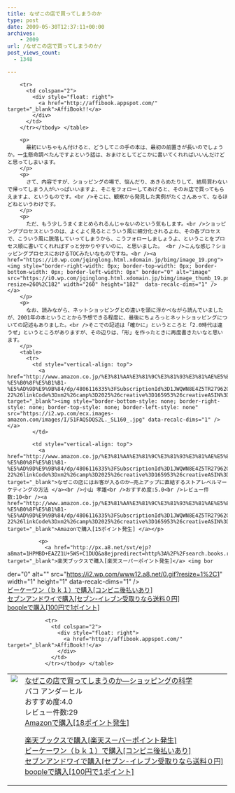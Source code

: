 ```yaml
---
title: なぜこの店で買ってしまうのか
type: post
date: 2009-05-30T12:37:11+00:00
archives:
    - 2009
url: /なぜこの店で買ってしまうのか/
post_views_count:
  - 1348

---
```

<table>
  <tr>
    <td style="vertical-align: top">
      <a href="http://www.amazon.co.jp/%E3%81%AA%E3%81%9C%E3%81%93%E3%81%AE%E5%BA%97%E3%81%A7%E8%B2%B7%E3%81%A3%E3%81%A6%E3%81%97%E3%81%BE%E3%81%86%E3%81%AE%E3%81%8B%E2%80%95%E3%82%B7%E3%83%A7%E3%83%83%E3%83%94%E3%83%B3%E3%82%B0%E3%81%AE%E7%A7%91%E5%AD%A6-%E3%83%91%E3%82%B3-%E3%82%A2%E3%83%B3%E3%83%80%E3%83%BC%E3%83%92%E3%83%AB/dp/4152083352%3FSubscriptionId%3D1JWQWN8E4Z5TR27962G2%26tag%3Dgaeaffibook-22%26linkCode%3Dxm2%26camp%3D2025%26creative%3D165953%26creativeASIN%3D4152083352" target="_blank"><img style="border-bottom-style: none; border-right-style: none; border-top-style: none; border-left-style: none" src="https://i0.wp.com/ecx.images-amazon.com/images/I/51PMKCW1A4L._SL160_.jpg" data-recalc-dims="1" /> </a>
    </td>
    <td style="vertical-align: top">
      <a href="http://www.amazon.co.jp/%E3%81%AA%E3%81%9C%E3%81%93%E3%81%AE%E5%BA%97%E3%81%A7%E8%B2%B7%E3%81%A3%E3%81%A6%E3%81%97%E3%81%BE%E3%81%86%E3%81%AE%E3%81%8B%E2%80%95%E3%82%B7%E3%83%A7%E3%83%83%E3%83%94%E3%83%B3%E3%82%B0%E3%81%AE%E7%A7%91%E5%AD%A6-%E3%83%91%E3%82%B3-%E3%82%A2%E3%83%B3%E3%83%80%E3%83%BC%E3%83%92%E3%83%AB/dp/4152083352%3FSubscriptionId%3D1JWQWN8E4Z5TR27962G2%26tag%3Dgaeaffibook-22%26linkCode%3Dxm2%26camp%3D2025%26creative%3D165953%26creativeASIN%3D4152083352" target="_blank">なぜこの店で買ってしまうのか―ショッピングの科学 </a><br />パコ アンダーヒル<br />おすすめ度:4.0<br />レビュー件数:29<br /><a href="http://www.amazon.co.jp/%E3%81%AA%E3%81%9C%E3%81%93%E3%81%AE%E5%BA%97%E3%81%A7%E8%B2%B7%E3%81%A3%E3%81%A6%E3%81%97%E3%81%BE%E3%81%86%E3%81%AE%E3%81%8B%E2%80%95%E3%82%B7%E3%83%A7%E3%83%83%E3%83%94%E3%83%B3%E3%82%B0%E3%81%AE%E7%A7%91%E5%AD%A6-%E3%83%91%E3%82%B3-%E3%82%A2%E3%83%B3%E3%83%80%E3%83%BC%E3%83%92%E3%83%AB/dp/4152083352%3FSubscriptionId%3D1JWQWN8E4Z5TR27962G2%26tag%3Dgaeaffibook-22%26linkCode%3Dxm2%26camp%3D2025%26creative%3D165953%26creativeASIN%3D4152083352" target="_blank">Amazonで購入[18ポイント発生] </a></p>
      <p>
        <a href="http://px.a8.net/svt/ejp?a8mat=1HPMBD+EAZZ1U+5WS+C1DUQ&a8ejpredirect=http%3A%2F%2Fsearch.books.rakuten.co.jp%2Fbksearch%2Fdt%3Fg%3D001%26bisbn%3D4152083352" target="_blank">楽天ブックスで購入[楽天スーパーポイント発生]</a> <img border="0" alt="" src="https://i2.wp.com/www12.a8.net/0.gif?resize=1%2C1" width="1" height="1"  data-recalc-dims="1" /><br /><a href="http://px.a8.net/svt/ejp?a8mat=1HRMFS+EEKKOI+10UY+HUKPU&a8ejpredirect=http%3A%2F%2Fwww.bk1.jp%2FkeywordSearchResult%2F%3Fkeyword%3D4152083352%26storeCd%3D1%26searchFlg%3D9%26x%3D43%26y%3D11%26partnerid%3D02a801" target="_blank">ビーケーワン（ｂｋ１）で購入[コンビニ後払いあり]</a> <img border="0" alt="" src="https://i2.wp.com/www12.a8.net/0.gif?resize=1%2C1" width="1" height="1"  data-recalc-dims="1" /><br /><a href="http://click.linksynergy.com/fs-bin/statform?id=aR0TIOX*qAA&offerid=137560&bnid=1490&subid=&subid=0&kword_in=4152083352&oop=on" target="_blank">セブンアンドワイで購入[セブン-イレブン受取りなら送料０円]</a><img border="0" src="http://ad.linksynergy.com/fs-bin/show?id=aR0TIOX*qAA&bids=137560&type=5&subid=0" width="1" height="1" /><br /><a href="http://click.linksynergy.com/fs-bin/statform?id=aR0TIOX*qAA&offerid=33310&bnid=2&subid=0&ifc=4&ifr=9784152083357" target="_blank">boopleで購入[100円で1ポイント]</a></td> </tr> 
        
        <tr>
          <td colspan="2">
            <div style="float: right">
              <a href="http://affibook.appspot.com/" target="_blank">AffiBook!!</a>
            </div>
          </td>
        </tr></tbody> </table> 
        
        <p>
          最初にいちゃもん付けると、どうしてこの手の本は、最初の前置きが長いのでしょうか。一生懸命調べたんですよという話は、おまけとしてどこかに書いてくれればいいんだけどと思ってしまいます。
        </p>
        <p>
          さて、内容ですが、ショッピングの場で、悩んだり、あきらめたりして、結局買わないで帰ってしまう人がいっぱいいますよ、そこをフォローしてあげると、そのお店で買ってもらえますよ、というものです。<br />そこに、観察から発見した実例がたくさんあって、なるほどねというわけです。
        </p>
        <p>
          ただ、もう少しうまくまとめられるんじゃないのという気もします。<br />ショッピングプロセスというのは、よくよく見るとこういう風に細分化されるよね、その各プロセスで、こういう風に脱落していってしまうから、こうフォローしましょうよ、ということをプロセス順に書いてくれればずっと分かりやすいのに、と思いました。 <br />こんな感じ？ショッピングプロセスにおけるTOCみたいなものですね。<br /><a href="https://i0.wp.com/jqinglong.html.xdomain.jp/bimg/image_19.png"><img style="border-right-width: 0px; border-top-width: 0px; border-bottom-width: 0px; border-left-width: 0px" border="0" alt="image" src="https://i0.wp.com/jqinglong.html.xdomain.jp/bimg/image_thumb_19.png?resize=260%2C182" width="260" height="182"  data-recalc-dims="1" /></a>
        </p>
        <p>
          なお、読みながら、ネットショッピングとの違いを頭に浮かべながら読んでいましたが、2001年の本ということから予想できる程度に、最後にちょろっとネットショッピングについての記述もありました。<br />そこでの記述は「確かに」というところと「2.0時代は違うぜ」というところがありますが、その辺りは、「形」を作ったときに再度書きたいなと思います。
        </p>
        <table>
          <tr>
            <td style="vertical-align: top">
              <a href="http://www.amazon.co.jp/%E3%81%AA%E3%81%9C%E3%81%93%E3%81%AE%E5%BA%97%E3%81%AB%E3%81%AF%E3%81%8A%E5%AE%A2%E3%81%8C%E5%85%A5%E3%82%8B%E3%81%AE%E3%81%8B%E2%80%95%E5%A3%B2%E4%B8%8A%E3%82%A2%E3%83%83%E3%83%97%E3%81%AB%E7%9B%B4%E7%B5%90%E3%81%99%E3%82%8B%E3%82%B9%E3%83%88%E3%82%A2%E3%83%AC%E3%83%99%E3%83%AB%E3%83%9E%E3%83%BC%E3%82%B1%E3%83%86%E3%82%A3%E3%83%B3%E3%82%B0%E3%81%AE%E6%96%B9%E6%B3%95-%E5%B0%8F%E5%B1%B1-%E5%AD%9D%E9%9B%84/dp/4806116335%3FSubscriptionId%3D1JWQWN8E4Z5TR27962G2%26tag%3Dgaeaffibook-22%26linkCode%3Dxm2%26camp%3D2025%26creative%3D165953%26creativeASIN%3D4806116335" target="_blank"><img style="border-bottom-style: none; border-right-style: none; border-top-style: none; border-left-style: none" src="https://i2.wp.com/ecx.images-amazon.com/images/I/51FAQSDQS2L._SL160_.jpg" data-recalc-dims="1" /> </a>
            </td>
            
            <td style="vertical-align: top">
              <a href="http://www.amazon.co.jp/%E3%81%AA%E3%81%9C%E3%81%93%E3%81%AE%E5%BA%97%E3%81%AB%E3%81%AF%E3%81%8A%E5%AE%A2%E3%81%8C%E5%85%A5%E3%82%8B%E3%81%AE%E3%81%8B%E2%80%95%E5%A3%B2%E4%B8%8A%E3%82%A2%E3%83%83%E3%83%97%E3%81%AB%E7%9B%B4%E7%B5%90%E3%81%99%E3%82%8B%E3%82%B9%E3%83%88%E3%82%A2%E3%83%AC%E3%83%99%E3%83%AB%E3%83%9E%E3%83%BC%E3%82%B1%E3%83%86%E3%82%A3%E3%83%B3%E3%82%B0%E3%81%AE%E6%96%B9%E6%B3%95-%E5%B0%8F%E5%B1%B1-%E5%AD%9D%E9%9B%84/dp/4806116335%3FSubscriptionId%3D1JWQWN8E4Z5TR27962G2%26tag%3Dgaeaffibook-22%26linkCode%3Dxm2%26camp%3D2025%26creative%3D165953%26creativeASIN%3D4806116335" target="_blank">なぜこの店にはお客が入るのか―売上アップに直結するストアレベルマーケティングの方法 </a><br />小山 孝雄<br />おすすめ度:5.0<br />レビュー件数:10<br /><a href="http://www.amazon.co.jp/%E3%81%AA%E3%81%9C%E3%81%93%E3%81%AE%E5%BA%97%E3%81%AB%E3%81%AF%E3%81%8A%E5%AE%A2%E3%81%8C%E5%85%A5%E3%82%8B%E3%81%AE%E3%81%8B%E2%80%95%E5%A3%B2%E4%B8%8A%E3%82%A2%E3%83%83%E3%83%97%E3%81%AB%E7%9B%B4%E7%B5%90%E3%81%99%E3%82%8B%E3%82%B9%E3%83%88%E3%82%A2%E3%83%AC%E3%83%99%E3%83%AB%E3%83%9E%E3%83%BC%E3%82%B1%E3%83%86%E3%82%A3%E3%83%B3%E3%82%B0%E3%81%AE%E6%96%B9%E6%B3%95-%E5%B0%8F%E5%B1%B1-%E5%AD%9D%E9%9B%84/dp/4806116335%3FSubscriptionId%3D1JWQWN8E4Z5TR27962G2%26tag%3Dgaeaffibook-22%26linkCode%3Dxm2%26camp%3D2025%26creative%3D165953%26creativeASIN%3D4806116335" target="_blank">Amazonで購入[15ポイント発生] </a></p> 
              
              <p>
                <a href="http://px.a8.net/svt/ejp?a8mat=1HPMBD+EAZZ1U+5WS+C1DUQ&a8ejpredirect=http%3A%2F%2Fsearch.books.rakuten.co.jp%2Fbksearch%2Fdt%3Fg%3D001%26bisbn%3D4806116335" target="_blank">楽天ブックスで購入[楽天スーパーポイント発生]</a> <img bor
der="0" alt="" src="https://i2.wp.com/www12.a8.net/0.gif?resize=1%2C1" width="1" height="1"  data-recalc-dims="1" /><br /><a href="http://px.a8.net/svt/ejp?a8mat=1HRMFS+EEKKOI+10UY+HUKPU&a8ejpredirect=http%3A%2F%2Fwww.bk1.jp%2FkeywordSearchResult%2F%3Fkeyword%3D4806116335%26storeCd%3D1%26searchFlg%3D9%26x%3D43%26y%3D11%26partnerid%3D02a801" target="_blank">ビーケーワン（ｂｋ１）で購入[コンビニ後払いあり]</a> <img border="0" alt="" src="https://i2.wp.com/www12.a8.net/0.gif?resize=1%2C1" width="1" height="1"  data-recalc-dims="1" /><br /><a href="http://click.linksynergy.com/fs-bin/statform?id=aR0TIOX*qAA&offerid=137560&bnid=1490&subid=&subid=0&kword_in=4806116335&oop=on" target="_blank">セブンアンドワイで購入[セブン-イレブン受取りなら送料０円]</a><img border="0" src="http://ad.linksynergy.com/fs-bin/show?id=aR0TIOX*qAA&bids=137560&type=5&subid=0" width="1" height="1" /><br /><a href="http://click.linksynergy.com/fs-bin/statform?id=aR0TIOX*qAA&offerid=33310&bnid=2&subid=0&ifc=4&ifr=9784806116332" target="_blank">boopleで購入[100円で1ポイント]</a></td> </tr> 
                
                <tr>
                  <td colspan="2">
                    <div style="float: right">
                      <a href="http://affibook.appspot.com/" target="_blank">AffiBook!!</a>
                    </div>
                  </td>
                </tr></tbody> </table>